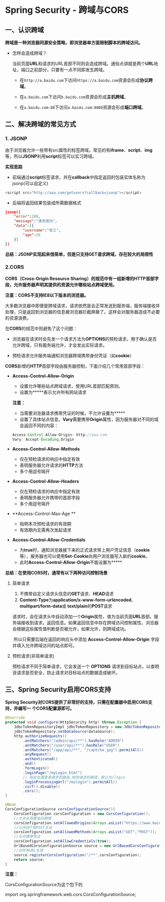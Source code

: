 # Spring Security - 跨域与CORS



## 一、认识跨域

**跨域是一种浏览器同源安全策略，即浏览器单方面限制脚本的跨域访问。**

- 怎样会造成跨域？

  当前页面**URL**和请求的URL首部不同则会造成跨域。通俗点讲就是两个**URL**地址，端口之前部分，只要有一点不同即发生跨域。

  - 在`http://a.baidu.com`下访问`https://a.baidu.com`资源会形成**协议跨域**。 

  - 在`a.baidu.com`下访问`b.baidu.com`资源会形成**主机跨域**。 

  - 在`a.baidu.com:80`下访问`a.baidu.com:8080`资源会形成**端口跨域**。 

## 二、解决跨域的常见方式

### 1. JSONP

由于浏览器允许一些带有src属性的标签跨域，常见的有**iframe**、**script**、**img**等，所以**JSONP**利用**script**标签可以实习跨域。

**实现思路**

- 前端通过**script**标签请求，并在**callback**中指定返回的包装实体名称为jsonp(可以自定义)

```javascript
<script src="http://aaa.com/getusers?callback=jsonp"></script>
```

- 后端将返回结果包装成所需数据格式

```json
jsonp({
    "error":200,
    "message":"请求成功",
    "data":[{
        "username":"张三",
        "age":20
    }]
})
```

**总结：JSONP实现起来很简单，但是只支持GET请求跨域，存在较大的局限性**



### 2.CORS

**CORS（Cross-Origin Resource Sharing）的规范中有一组新增的HTTP首部字段，允许服务器声明其提供的资源允许哪些站点跨域使用。**

**注意：CORS不支持IE8以下版本的浏览器。**

大多数浏览器中即便是跨域请求，请求依然是会正常发送到服务端，服务端接收并处理，只是返回到浏览器的信息被浏览器拦截屏蔽了。这样会对服务器造成不必要的资源浪费。

在**CORS**的规范中则避免了这个问题：

- 浏览器在请求时会先发一个请求方法为**OPTIONS**的预检请求，用于确认是否允许跨域，只有服务端允许，才会发出实际请求。

- 预检请求允许服务端通知浏览器跨域携带身份凭证（如**cookie**）

**CORS**新增的**HTTP**首部字段由服务器控制，下面介绍几个常用首部字段：

- **Access-Control-Allow-Origin**

  - 设置允许哪些站点跨域请求，使用URL首部匹配原则。
  - 设置为*****表示允许所有网站请求

  **注意：**

  - 当需要浏览器请求携带凭证的时候，不允许设置为*****
  - 设置了具体站点信息，**Vary**需要携带**Origin**属性，因为服务器对不同的域会返回不同的内容：

  ```java
  Access-Control-Allow-Origin: http://aaa.com
  Vary: Accept-Encoding,Origin
  ```

- **Access-Control-Allow-Methods**

  - 仅在预检请求的响应中指定有效
  - 表明服务器允许请求的**HTTP**方法
  - 多个用逗号隔开

- **Access-Control-Allow-Headers**
  - 仅在预检请求的响应中指定有效
  - 表明服务器允许携带的首部字段
  - 多个用逗号隔开

- **Access-Control-Max-Age **
  - 指明本次预检请求的有效期
  - 有效期内无需再次发起请求
- **Access-Control-Allow-Credentials**
  - 为**true**时，通知浏览器接下来的正式请求带上用户凭证信息（**cookie**等），服务器也可以使用**Set-Cookie**向用户浏览器写入新的**cookie**。
  - 此时**Access-Control-Allow-Origin**不能设置为*****



**总结：在使用CORS时，通常有以下两种访问控制场景**

1. 简单请求

   1. 不携带自定义请求头信息的**GET**请求、**HEAD**请求
   2. **Content-Type**为**application/x-www-form-urlencoded**、**multipart/form-data**或 **text/plain**的**POST**请求

   请求时，会在请求头中自动添加一个**Origin**属性，值为当前页面**URL**首部。服务端接收到请求，返回信息。如果返回信息中存在跨域访问控制属性，浏览器会根据这些属性值判断是否被允许，如果允许，则跨域成功。

   ​	所以只需要后端在返回的响应头中添加 **Access-Control-Allow-Origin** 字段并填入允许跨域访问的站点即可。 

2. 预检请求(非简单请求)

   预检请求不同于简单请求，它会发送一个 **OPTIONS** 请求到目标站点，以查明该请求是否安全，防止请求对目标站点的数据造成破坏。

## 三、Spring Security启用CORS支持

**Spring Security对CORS提供了非常好的支持，只需在配置器中启用CORS支持，并编写一 个CORS配置源即可。**

```java
@Override
protected void configure(HttpSecurity http) throws Exception {
    JdbcTokenRepositoryImpl jdbcTokenRepository = new JdbcTokenRepositoryImpl();
    jdbcTokenRepository.setDataSource(dataSource);
    http.authorizeRequests()
        .antMatchers("/admin/api/**").hasRole("ADMIN")
        .antMatchers("/user/api/**").hasRole("USER")
        .antMatchers("/app/api/**", "/captcha.jpg").permitAll()
        .anyRequest()
        .authenticated()
        .and()
        .formLogin()
        .loginPage("/myLogin.html")
        // 指定处理登录请求的路径,修改请求的路径，默认为/login
        .loginProcessingUrl("/mylogin").permitAll()
        .csrf().disable()
        .cors();
}

@Bean
CorsConfigurationSource corsConfigurationSource(){
    CorsConfiguration corsConfiguration = new CorsConfiguration();
    //允许从百度站点跨域
    corsConfiguration.setAllowedOrigins(Arrays.asList("https://www.baidu.com"));
    //允许GET和POST方法
    corsConfiguration.setAllowedMethods(Arrays.asList("GET","POST"));
    //允许携带凭证
    corsConfiguration.setAllowCredentials(true);
    UrlBasedCorsConfigurationSource source = new UrlBasedCorsConfigurationSource();
    //对所有URL生效
    source.registerCorsConfiguration("/**",corsConfiguration);
    return source;
}
```

**注意：**

CorsConfigurationSource为这个包下的

import org.springframework.web.cors.CorsConfigurationSource;





